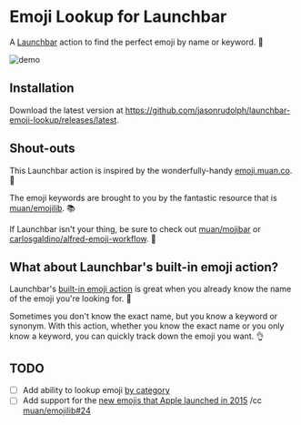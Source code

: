 # Emoji Lookup for Launchbar

A [Launchbar][] action to find the perfect emoji by name or keyword. :mag_right:

![demo](https://cloud.githubusercontent.com/assets/2988/12007908/03c1b770-abe9-11e5-8d93-e971b73662a6.gif)

## Installation

Download the latest version at https://github.com/jasonrudolph/launchbar-emoji-lookup/releases/latest.

## Shout-outs

This Launchbar action is inspired by the wonderfully-handy [emoji.muan.co](http://emoji.muan.co). :raised_hands:

The emoji keywords are brought to you by the fantastic resource that is [muan/emojilib](https://github.com/muan/emojilib). :books:

If Launchbar isn't your thing, be sure to check out [muan/mojibar](https://github.com/muan/mojibar) or [carlosgaldino/alfred-emoji-workflow](https://github.com/carlosgaldino/alfred-emoji-workflow). :tophat:

## What about Launchbar's built-in emoji action?

Launchbar's [built-in emoji action][] is great when you already know the name of the emoji you're looking for. :dart:

Sometimes you don't know the exact name, but you know a keyword or synonym. With this action, whether you know the exact name or you only know a keyword, you can quickly track down the emoji you want. :ok_hand:

## TODO

- [ ] Add ability to lookup emoji [by category](https://github.com/jasonrudolph/launchbar-emoji-lookup/blob/d25677084e514772a151161c163f8520bac652ee/emoji-lookup.lbaction/Contents/vendor/emojilib-1.1.0/emojis.json#L5)
- [ ] Add support for the [new emojis that Apple launched in 2015](http://www.engadget.com/2015/10/21/os-x-10-11-1-and-ios-9-1/) /cc [muan/emojilib#24](https://github.com/muan/emojilib/issues/24)

[launchbar]: https://www.obdev.at/products/launchbar
[built-in emoji action]: https://cloud.githubusercontent.com/assets/2988/11998255/1d4e026a-aa64-11e5-9b41-98e2244c2696.png
